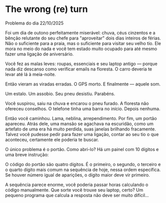 # The wrong (re) turn

Problema do dia 22/10/2025

Foi um dia de outono perfeitamente miserável: chuva, céus cinzentos e a bênção relutante do seu chefe para "aproveitar" dois dias inteiros de férias. Não o suficiente para a praia, mas o suficiente para visitar seu velho tio. Ele mora no meio do nada e você tem estado muito ocupado para até mesmo fazer uma ligação de aniversário.

Você fez as malas leves: roupas, essenciais e seu laptop antigo — porque nada diz descanso como verificar emails na floresta. O carro deveria te levar até lá à meia-noite.

Então vieram as viradas erradas. O GPS morto. E finalmente — aquele som.

Um estalo. Um assobio. Seu pneu desistiu. Parabéns.

Você suspirou, saiu na chuva e encarou o pneu furado. A floresta não ofereceu conselhos. O telefone tinha uma barra no início. Depois nenhuma.

Então você caminhou. Lama, neblina, arrependimento. Por fim, um portão apareceu. Atrás dele, uma mansão se agachava na escuridão, como um artefato de uma era há muito perdida, suas janelas brilhando fracamente. Talvez você pudesse pedir para fazer uma ligação, contar ao seu tio o que aconteceu, certamente ele poderia te buscar.

O único problema é o portão. Como abri-lo? Há um painel com 10 dígitos e uma breve instrução:

O código do portão são quatro dígitos. É o primeiro, o segundo, o terceiro e o quarto dígito mais comum na sequência de hoje, nessa ordem específica. Se houver número igual de aparições, o dígito maior deve vir primeiro.

A sequência parece enorme, você poderia passar horas calculando o código manualmente. Que sorte você trouxe seu laptop, certo? Um pequeno programa que calcula a resposta não deve ser muito difícil...